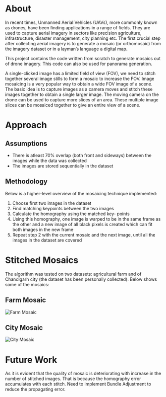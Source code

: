 # About

In recent times, Unmanned Aerial Vehicles (UAVs), more commonly known as drones, have been finding applications in a range of fields. They are used to capture aerial imagery in sectors like precision agriculture, infrastructure, disaster management, city planning etc. The first crucial step after collecting aerial imagery is to generate a mosaic (or orthomosaic) from the imagery dataset or in a layman’s language a digital map. <br/>

This project contains the code written from scratch to generate mosaics out of drone imagery. This code can also be used for panorama generation.  <br/>

A single-clicked image has a limited field of view (FOV), we need to stitch together several image stills to form a mosaic to increase the FOV. Image mosaicing is a very popular way to obtain a wide FOV image of a scene. The basic idea is to capture images as a camera moves and stitch these images together to obtain a single larger image. The moving camera on the drone can be used to capture more slices of an area. These multiple image slices can be mosaiced together to give an entire view of a scene.

# Approach
## Assumptions
* There is atleast 70% overlap (both front and sideways) between the images while the data was collected
* The images are stored sequentially in the dataset

## Methodology
Below is a higher-level overview of the mosaicing technique implemented:

1. Choose first two images in the dataset
1. Find matching keypoints between the two images
1. Calculate the homography using the matched key- points
1. Using this homography, one image is warped to be in the same frame as the other and a new image of all black pixels is created which can fit both images in the new frame
1. Repeat step 2 with the current mosaic and the next image, until all the images in the dataset are covered


# Stitched Mosaics
The algorithm was tested on two datasets: agricultural farm and of Chandigarh city (the dataset has been personally collected). Below shows some of the mosaics:
## Farm Mosaic
![Farm Mosaic](https://github.com/adityajain07/Drone-Images-Mosaicing/blob/master/Farm%20Mosaics/Mosaic_15Images.jpg)

## City Mosaic
![City Mosaic](https://github.com/adityajain07/Drone-Images-Mosaicing/blob/master/Display_CityMosaic.jpg)

# Future Work
As it is evident that the quality of mosaic is deteriorating with increase in the number of stitched images. That is because the homography error accumulates with each stitch. Need to implement Bundle Adjustment to reduce the propagating error.

